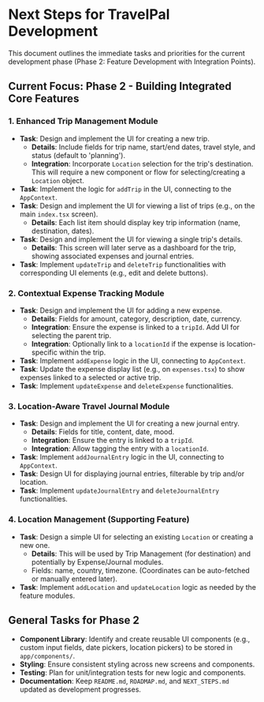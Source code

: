 # Next Steps for TravelPal Development

This document outlines the immediate tasks and priorities for the current development phase (Phase 2: Feature Development with Integration Points).

## Current Focus: Phase 2 - Building Integrated Core Features

### 1. Enhanced Trip Management Module

*   **Task**: Design and implement the UI for creating a new trip.
    *   **Details**: Include fields for trip name, start/end dates, travel style, and status (default to 'planning').
    *   **Integration**: Incorporate `Location` selection for the trip's destination. This will require a new component or flow for selecting/creating a `Location` object.
*   **Task**: Implement the logic for `addTrip` in the UI, connecting to the `AppContext`.
*   **Task**: Design and implement the UI for viewing a list of trips (e.g., on the main `index.tsx` screen).
    *   **Details**: Each list item should display key trip information (name, destination, dates).
*   **Task**: Design and implement the UI for viewing a single trip's details.
    *   **Details**: This screen will later serve as a dashboard for the trip, showing associated expenses and journal entries.
*   **Task**: Implement `updateTrip` and `deleteTrip` functionalities with corresponding UI elements (e.g., edit and delete buttons).

### 2. Contextual Expense Tracking Module

*   **Task**: Design and implement the UI for adding a new expense.
    *   **Details**: Fields for amount, category, description, date, currency.
    *   **Integration**: Ensure the expense is linked to a `tripId`. Add UI for selecting the parent trip.
    *   **Integration**: Optionally link to a `locationId` if the expense is location-specific within the trip.
*   **Task**: Implement `addExpense` logic in the UI, connecting to `AppContext`.
*   **Task**: Update the expense display list (e.g., on `expenses.tsx`) to show expenses linked to a selected or active trip.
*   **Task**: Implement `updateExpense` and `deleteExpense` functionalities.

### 3. Location-Aware Travel Journal Module

*   **Task**: Design and implement the UI for creating a new journal entry.
    *   **Details**: Fields for title, content, date, mood.
    *   **Integration**: Ensure the entry is linked to a `tripId`.
    *   **Integration**: Allow tagging the entry with a `locationId`.
*   **Task**: Implement `addJournalEntry` logic in the UI, connecting to `AppContext`.
*   **Task**: Design UI for displaying journal entries, filterable by trip and/or location.
*   **Task**: Implement `updateJournalEntry` and `deleteJournalEntry` functionalities.

### 4. Location Management (Supporting Feature)

*   **Task**: Design a simple UI for selecting an existing `Location` or creating a new one.
    *   **Details**: This will be used by Trip Management (for destination) and potentially by Expense/Journal modules.
    *   Fields: name, country, timezone. (Coordinates can be auto-fetched or manually entered later).
*   **Task**: Implement `addLocation` and `updateLocation` logic as needed by the feature modules.

## General Tasks for Phase 2

*   **Component Library**: Identify and create reusable UI components (e.g., custom input fields, date pickers, location pickers) to be stored in `app/components/`.
*   **Styling**: Ensure consistent styling across new screens and components.
*   **Testing**: Plan for unit/integration tests for new logic and components.
*   **Documentation**: Keep `README.md`, `ROADMAP.md`, and `NEXT_STEPS.md` updated as development progresses. 